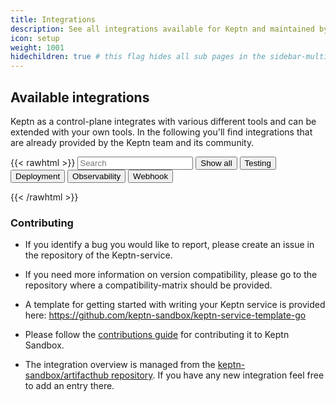 ```yaml
---
title: Integrations
description: See all integrations available for Keptn and maintained by the community.
icon: setup
weight: 1001
hidechildren: true # this flag hides all sub pages in the sidebar-multicard.html
---
```


## Available integrations

Keptn as a control-plane integrates with various different tools and can be extended with your own tools.
In the following you'll find integrations that are already provided by the Keptn team and its community.

{{< rawhtml >}}
<input id="services-search" type="text" placeholder="Search">
<button class="btn filterBtn" value="show-all">Show all</button>
<button class="btn filterBtn" value="testing">Testing</button>
<button class="btn filterBtn" value="deployment">Deployment</button>
<button class="btn filterBtn" value="observability">Observability</button>
<button class="btn filterBtn" value="webhook">Webhook</button>

<script type="text/javascript">
    const input = document.getElementById("services-search");
    const groups = document.getElementsByClassName('artifacthub-widget-group');
    let timeout = null;

    const inputHandler = function(e) {
        if (timeout) {
            clearTimeout(timeout);
        }

        timeout = setTimeout(() => {
            const search = input.value.toLowerCase();
            groups[0].dataset.url = `https://artifacthub.io/packages/search?kind=10&sort=relevance${search !== '' ? `&ts_query_web=${search}` : ''}`;
        }, 400);
    }
    input.addEventListener('input', inputHandler)

    let btns = document.getElementsByClassName("filterBtn");
    for (let i = 0; i < btns.length; i++) {
      btns[i].addEventListener("click", function() {
          let filterValue = btns[i].value.toLowerCase();
          groups[0].dataset.url = `https://artifacthub.io/packages/search?kind=10&sort=relevance${filterValue !== '' && filterValue !== 'show-all' ? `&ts_query_web=${filterValue}` : ''}`;
      });
    }

</script>
<div class="artifacthub-widget-group" data-url="https://artifacthub.io/packages/search?kind=10&sort=relevance&page=1&ts_query_web=" data-theme="light" data-header="false" data-color="#417598" data-stars="false" data-responsive="true" data-loading="true"></div><script async src="https://artifacthub.io/artifacthub-widget.js"></script>
{{< /rawhtml >}}

### Contributing

- If you identify a bug you would like to report, please create an issue in the repository of the Keptn-service.

- If you need more information on version compatibility, please go to the repository where a compatibility-matrix should be provided.

- A template for getting started with writing your Keptn service is provided here: https://github.com/keptn-sandbox/keptn-service-template-go

- Please follow the [contributions guide](https://github.com/keptn-sandbox/contributing) for contributing it to Keptn Sandbox.

- The integration overview is managed from the [keptn-sandbox/artifacthub repository](https://github.com/keptn-sandbox/artifacthub). If you have any new integration feel free to add an entry there.
